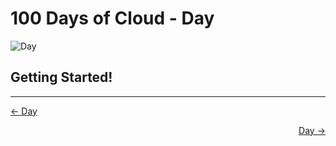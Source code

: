 # 100 Days of Cloud - Day
![Day](Day.jpeg)

## Getting Started!

---

<p align="left"><a href="../Day ">← Day </a></p>
<p align="right"><a href="../Day ">Day  →</a></p>
